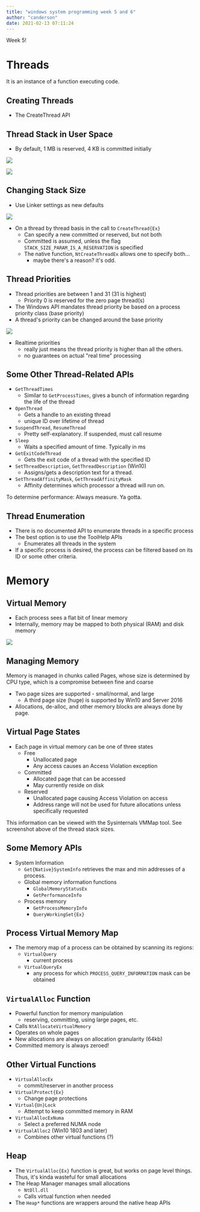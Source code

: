 ```yaml
---
title: "windows system programming week 5 and 6"
author: "canderson"
date: 2021-02-13 07:11:24
---
```


Week 5! 

# Threads

It is an instance of a function executing code.

## Creating Threads

* The CreateThread API

## Thread Stack in User Space

* By default, 1 MB is reserved, 4 KB is committed initially

![](/assets/images/thread_stack.png)

![](/assets/images/vmmap.png)

## Changing Stack Size

* Use Linker settings as new defaults

![](/assets/images/stack_size.png)

* On a thread by thread basis in the call to `CreateThread{Ex}`
    * Can specify a new committed or reserved, but not both
    * Committed is assumed, unless the flag `STACK_SIZE_PARAM_IS_A_RESERVATION` is specified
    * The native function, `NtCreateThreadEx` allows one to specify both...
        * maybe there's a reason? it's odd.

## Thread Priorities

* Thread priorities are between 1 and 31 (31 is highest)
    * Priority 0 is reserved for the zero page thread(s)
* The Windows API mandates thread priority be based on a process priority class (base priority)
* A thread's priority can be changed around the base priority

![](/assets/images/thread_priority.png)

* Realtime priorities
    * really just means the thread priority is higher than all the others. 
    * no guarantees on actual "real time" processing

## Some Other Thread-Related APIs

* `GetThreadTimes`
    * Similar to `GetProcessTimes`, gives a bunch of information regarding the life of the thread
* `OpenThread`
    * Gets a handle to an existing thread
    * unique ID over lifetime of thread
* `SuspendThread`, `ResumeThread`
    * Pretty self-explanatory. If suspended, must call resume
* `Sleep`
    * Waits a specified amount of time. Typically in ms
* `GetExitCodeThread`
    * Gets the exit code of a thread with the specified ID
* `SetThreadDescription`, `GetThreadDescription` (Win10)
    * Assigns/gets a description text for a thread. 
* `SetThreadAffinityMask`, `GetThreadAffinityMask`
    * Affinity determines which processor a thread will run on.

To determine performance: Always measure. Ya gotta.

## Thread Enumeration

* There is no documented API to enumerate threads in a specific process
* The best option is to use the ToolHelp APIs
    * Enumerates all threads in the system
* If a specific process is desired, the process can be filtered based on its ID or some other criteria.

# Memory

## Virtual Memory

* Each process sees a flat bit of linear memory
* Internally, memory may be mapped to both physical (RAM) and disk memory

![](/assets/images/virtual_mem.png)

## Managing Memory

Memory is managed in chunks called Pages, whose size is determined by CPU type, which is a compromise between fine and coarse

* Two page sizes are supported - small/normal, and large
    * A third page size (huge) is supported by Win10 and Server 2016
* Allocations, de-alloc, and other memory blocks are always done by page. 

## Virtual Page States

* Each page in virtual memory can be one of three states
    * Free
        * Unallocated page
        * Any access causes an Access Violation exception
    * Committed
        * Allocated page that can be accessed
        * May currently reside on disk
    * Reserved
        * Unallocated page causing Access Violation on access
        * Address range will not be used for future allocations unless specifically requested

This information can be viewed with the Sysinternals VMMap tool. See screenshot above of the thread stack sizes.

## Some Memory APIs

* System Information
    * `Get{Native}SystemInfo` retrieves the max and min addresses of a process.
    * Global memory information functions
        * `GlobalMemoryStatusEx`
        * `GetPerformanceInfo`
    * Process memory 
        * `GetProcessMemoryInfo`
        * `QueryWorkingSet{Ex}`

## Process Virtual Memory Map

* The memory map of a process can be obtained by scanning its regions: 
    * `VirtualQuery`
        * current process
    * `VirtualQueryEx` 
        * any process for which `PROCESS_QUERY_INFORMATION` mask can be obtained

## `VirtualAlloc` Function

* Powerful function for memory manipulation 
    * reserving, committing, using large pages, etc.
* Calls `NtAllocateVirtualMemory`
* Operates on whole pages
* New allocations are always on allocation granularity (64kb)
* Committed memory is always zeroed!

## Other Virtual Functions

* `VirtualAllocEx`
    * commit/reserver in another process
* `VirtualProtect{Ex}`
    * Change page protections
* `Virtual{Un}Lock`
    * Attempt to keep committed memory in RAM
* `VirtualAllocExNuma`
    * Select a preferred NUMA node
* `VirtualAlloc2` (Win10 1803 and later)
    * Combines other virtual functions (?)

## Heap 

* The `VirtualAlloc{Ex}` function is great, but works on page level things. Thus, it's kinda wasteful for small allocations
* The Heap Manager manages small allocations
    * `NtDll.dll`
    * Calls virtual function when needed
* The `Heap*` functions are wrappers around the native heap APIs
    
